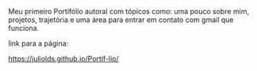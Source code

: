 Meu primeiro Portifólio autoral com tópicos como: uma pouco sobre mim, projetos, trajetória e uma área para entrar em contato com gmail que funciona.

link para a página:

https://juliolds.github.io/Portif-lio/
